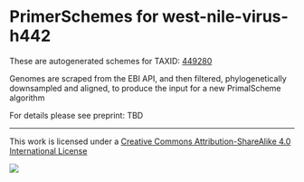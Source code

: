 # PrimerSchemes for west-nile-virus-h442

These are autogenerated schemes for TAXID: [449280](https://www.ncbi.nlm.nih.gov/Taxonomy/Browser/wwwtax.cgi?mode=Info&id=449280&lvl=3&lin=f&keep=1&srchmode=1&unlock)

Genomes are scraped from the EBI API, and then filtered, phylogenetically downsampled and aligned, to produce the input for a new PrimalScheme algorithm

For details please see preprint: TBD

------------------------------------------------------------------------

This work is licensed under a [Creative Commons Attribution-ShareAlike 4.0 International License](http://creativecommons.org/licenses/by-sa/4.0/) 

![](https://i.creativecommons.org/l/by-sa/4.0/88x31.png)
